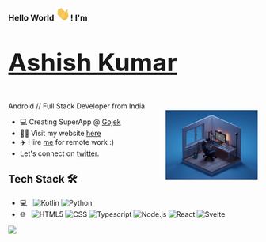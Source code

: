### Hello World <img src="Hi.gif" width="29px">! I'm

# [<p style="font-size:50px;">Ashish Kumar<p>](https://ashishkumars.com/)

<div>Android // Full Stack Developer from India</div>

<img align="right" width="37%" src="main_masthead.webp">

- 💻 Creating SuperApp @ [Gojek](https://www.gojek.io/)
- 👨‍💻 Visit my website [here](https://ashishkumars.com/)
- ✈️ Hire [me](mailto:hello@ashishkumars@gmail.com) for remote work :)
- Let's connect on [twitter](https://twitter.com/AshKay29).

## Tech Stack 🛠 &nbsp;

- 💻 &nbsp;
  ![Kotlin](https://img.shields.io/badge/-Kotlin-FFF?style=flat&logo=Kotlin)
  ![Python](https://img.shields.io/badge/-Android-FFF?style=flat&logo=Android)
- 🌐 &nbsp;
  ![HTML5](https://img.shields.io/badge/-HTML5-FFF?style=flat&logo=HTML5)
  ![CSS](https://img.shields.io/badge/-CSS-FFF?style=flat&logo=CSS3&logoColor=1572B6)
  ![Typescript](https://img.shields.io/badge/-Typescript-FFF?style=flat&logo=Typescript)
  ![Node.js](https://img.shields.io/badge/-Node.js-FFF?style=flat&logo=node.js)
  ![React](https://img.shields.io/badge/-React-FFF?style=flat&logo=react)
  ![Svelte](https://img.shields.io/badge/-Svelte-FFF?style=flat&logo=Svelte)
  <br>

<a href="https://twitter.com/intent/follow?screen_name=Utkarshn10" />[<img src ="https://img.shields.io/badge/Email-Here-%23E4405F.svg?&style=for-the-badge&logo=&logoColor=#6C63FF">](mailto:utkarshnagarwork@gmail.com)

<!-- Derived from https://github.com/Utkarshn10/Utkarshn10 -->
